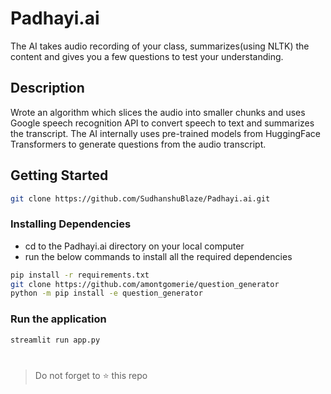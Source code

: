 # Padhayi.ai

The AI takes audio recording of your class, summarizes(using NLTK) the content and gives you a few questions to test your understanding.

## Description

Wrote an algorithm which slices the audio into smaller chunks and uses Google speech recognition API to convert speech to text and summarizes the transcript. The AI internally uses pre-trained models from HuggingFace Transformers to generate questions from the audio transcript.

## Getting Started


```bash
git clone https://github.com/SudhanshuBlaze/Padhayi.ai.git
```

### Installing Dependencies

- cd to the Padhayi.ai directory on your local computer
- run the below commands to install all the required dependencies

```bash
pip install -r requirements.txt
git clone https://github.com/amontgomerie/question_generator
python -m pip install -e question_generator
```

### Run the application

```bash
streamlit run app.py
```

#

> Do not forget to ⭐ this repo
